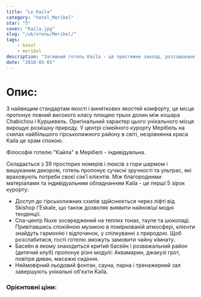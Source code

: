 ```yaml
---
title: "Le Kaila"
category: "hotel_Meribel"
star: "5"
cover: "Kaila.jpg"
slug: "/uk/отель/Meribel/"
tags:
    - hotel
    - meribel
description: "Затишний готель Kaila - це престижне заклад, розташоване у французьких Альпах у м. Мерібель, Савойя, яке відкрило свої двері у грудні 2012 року. Завдяки унікальному стилю життя та підробленому 50-річним ноу-хау сімейство Dallery робить цей готель , магічне місце. "
date: "2018-03-01"
---
```


# Опис:
З найвищим стандартам якості і виняткових якостей комфорту, це місце пропонує повний високого класу площею трьох долин між кошара Chabichou і Куршевель.
Оригінальний характер цього унікального місця вирощує розкішну природу. У центрі сімейного курорту Мерібель на схилах найбільшого гірськолижного району в світі, незрівнянна краса Kaila це храм спокою.

Філософія готелю "Кайла" в Мерібелі - індивідуальна.

Складається з 39 просторих номерів і люксів з гори шармом і вишуканим декором, готель пропонує сучасні зручності та ультрас, які враховують потреби своєї сім'ї клієнтів.
Між благородними матеріалами та індивідуальним обладнанням Kaila - це перші 5 зірок курорту:
- Доступ до гірськолижних схилів здійснюється через ліфті від Skishop l'Eskale, що також дозволяє виявити найновіші модні тенденції.
- Спа-центр Nuxe зосереджений на теплих тонах, таупе та шоколаді. Привітавшись спокійною музикою в поміркованій атмосфері, клієнти знайдуть гармонію і відпочинок, у спілкуванні з природою. Щоб розслабитися, гості готелю зможуть замовити чайну кімнату.
- Басейн в якому знаходиться критий басейн і розважальний район (дитячий клуб) пропонує різні модулі: Аквамарин, джакузі грот, повітря диван, масажні сидіння.
- Неймовірний льодовий фонтан, сауна, парна і тренажерний зал завершують унікальні об'єкти Kaila.

### Орієнтовні ціни:
